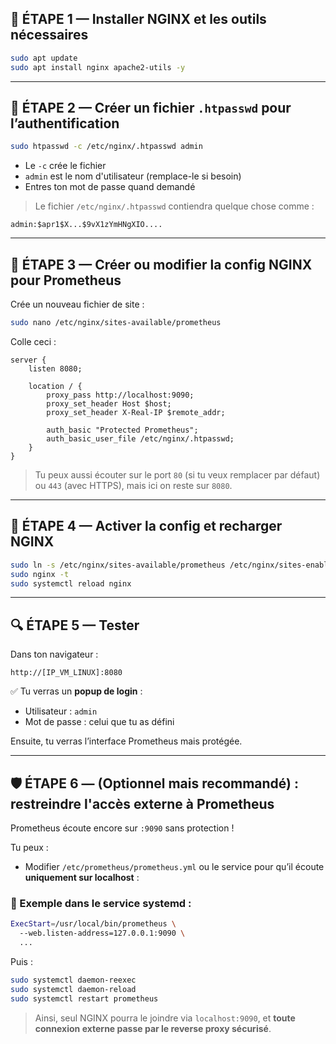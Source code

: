 ## 🧩 ÉTAPE 1 — Installer NGINX et les outils nécessaires

```bash
sudo apt update
sudo apt install nginx apache2-utils -y
```

---

## 🔐 ÉTAPE 2 — Créer un fichier `.htpasswd` pour l’authentification

```bash
sudo htpasswd -c /etc/nginx/.htpasswd admin
```

* Le `-c` crée le fichier
* `admin` est le nom d'utilisateur (remplace-le si besoin)
* Entres ton mot de passe quand demandé

> Le fichier `/etc/nginx/.htpasswd` contiendra quelque chose comme :

```
admin:$apr1$X...$9vX1zYmHNgXIO....
```

---

## 🔧 ÉTAPE 3 — Créer ou modifier la config NGINX pour Prometheus

Crée un nouveau fichier de site :

```bash
sudo nano /etc/nginx/sites-available/prometheus
```

Colle ceci :

```nginx
server {
    listen 8080;

    location / {
        proxy_pass http://localhost:9090;
        proxy_set_header Host $host;
        proxy_set_header X-Real-IP $remote_addr;

        auth_basic "Protected Prometheus";
        auth_basic_user_file /etc/nginx/.htpasswd;
    }
}
```

> Tu peux aussi écouter sur le port `80` (si tu veux remplacer par défaut) ou `443` (avec HTTPS), mais ici on reste sur `8080`.

---

## 🔗 ÉTAPE 4 — Activer la config et recharger NGINX

```bash
sudo ln -s /etc/nginx/sites-available/prometheus /etc/nginx/sites-enabled/
sudo nginx -t
sudo systemctl reload nginx
```

---

## 🔍 ÉTAPE 5 — Tester

Dans ton navigateur :

```
http://[IP_VM_LINUX]:8080
```

✅ Tu verras un **popup de login** :

* Utilisateur : `admin`
* Mot de passe : celui que tu as défini

Ensuite, tu verras l’interface Prometheus mais protégée.

---

## 🛡️ ÉTAPE 6 — (Optionnel mais recommandé) : restreindre l'accès externe à Prometheus

Prometheus écoute encore sur `:9090` sans protection !

Tu peux :

* Modifier `/etc/prometheus/prometheus.yml` ou le service pour qu’il écoute **uniquement sur localhost** :

### 🔧 Exemple dans le service systemd :

```bash
ExecStart=/usr/local/bin/prometheus \
  --web.listen-address=127.0.0.1:9090 \
  ...
```

Puis :

```bash
sudo systemctl daemon-reexec
sudo systemctl daemon-reload
sudo systemctl restart prometheus
```

> Ainsi, seul NGINX pourra le joindre via `localhost:9090`, et **toute connexion externe passe par le reverse proxy sécurisé**.


